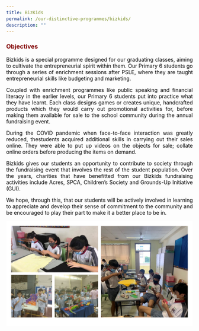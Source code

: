 ```yaml
---
title: BizKids
permalink: /our-distinctive-programmes/bizkids/
description: ""
---
```


<h3 style="text-align: justify;"><strong><span style="color: #800000;">Objectives</span></strong></h3>

<p style="text-align: justify;"><span style="color: #000000;">Bizkids is a special programme designed for our graduating classes, aiming to cultivate the entrepreneurial spirit within them. Our Primary 6 students go through a series of enrichment sessions after PSLE, where they are taught entrepreneurial skills like budgeting and marketing.</span></p>
<p style="text-align: justify;"><span style="color: #000000;">Coupled with enrichment programmes like public speaking and financial literacy in the earlier levels, our Primary 6 students put into practice what they have learnt. Each class designs games or creates unique, handcrafted products which they would carry out promotional activities for, before making them available for sale to the school community during the annual fundraising event.</span></p>
<p style="text-align: justify;"><span style="color: #000000;">During the COVID pandemic when face-to-face interaction was greatly reduced, thestudents acquired additional skills in carrying out their sales online. They were able to put up videos on the objects for sale; collate online orders before producing the items on demand.</span></p>
<p style="text-align: justify;"><span style="color: #000000;">Bizkids gives our students an opportunity to contribute to society through the fundraising event that involves the rest of the student population. Over the years, charities that have benefitted from our Bizkids fundraising activities include Acres, SPCA, Children&rsquo;s Society and Grounds-Up Initiative (GUI).</span></p>
<p style="text-align: justify;"><span style="color: #000000;">We hope, through this, that our students will be actively involved in learning to </span><span style="color: #000000;">appreciate and develop their sense of commitment to the community and be encouraged to play their part to make it a better place to be in.</span></p>

![](/images/Bizkids.jpg)
